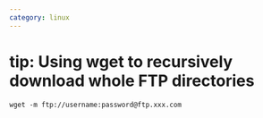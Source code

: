 ```yaml
---
category: linux
---
```

# tip: Using wget to recursively download whole FTP directories

```
wget -m ftp://username:password@ftp.xxx.com
```

